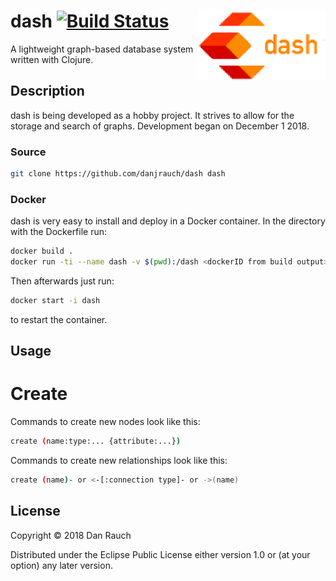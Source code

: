 # <img align="right" src="https://raw.githubusercontent.com/danjrauch/dash/master/logos/dashlogo_readme.png"> dash [![Build Status](https://travis-ci.org/danjrauch/dash.svg?branch=master)](https://travis-ci.org/danjrauch/dash)

A lightweight graph-based database system written with Clojure.

## Description

dash is being developed as a hobby project. It strives to allow for the storage and search of graphs. Development began on December 1 2018. 

### Source 

```sh
git clone https://github.com/danjrauch/dash dash
```

<!-- ### Development

Want to contribute?
Email me @ drauch@hawk.iit.edu

### Building

dash uses Leiningen. -->

### Docker

dash is very easy to install and deploy in a Docker container. In the directory with the Dockerfile run:
```sh
docker build .
docker run -ti --name dash -v $(pwd):/dash <dockerID from build output>
```
Then afterwards just run:
```sh
docker start -i dash
```
to restart the container.

## Usage

# Create

Commands to create new nodes look like this: 
```sh
create (name:type:... {attribute:...})
```
Commands to create new relationships look like this:
```sh
create (name)- or <-[:connection type]- or ->(name)
```



License
----
Copyright © 2018 Dan Rauch

Distributed under the Eclipse Public License either version 1.0 or (at your option) any later version.